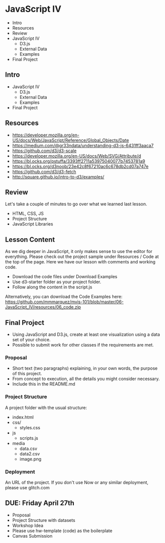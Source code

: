 # JavaScript IV

* Intro
* Resources
* Review
* JavaScript IV
  * D3.js
  * External Data
  * Examples
* Final Project

## Intro

* JavaScript IV
  * D3.js
  * External Data
  * Examples
* Final Project

## Resources

* https://developer.mozilla.org/en-US/docs/Web/JavaScript/Reference/Global_Objects/Date
* https://medium.com/@gr33ndata/understanding-d3-js-6431ff3aaca7
* https://github.com/d3/d3-scale
* https://developer.mozilla.org/en-US/docs/Web/SVG/Attribute/d
* https://bl.ocks.org/pstuffa/3393ff2711a53975040077b7453781a9
* https://bl.ocks.org/d3noob/23e42c8f67210ac6c678db2cd07a747e
* https://github.com/d3/d3-fetch
* http://square.github.io/intro-to-d3/examples/

## Review

Let's take a couple of minutes to go over what we learned last lesson.

* HTML, CSS, JS
* Project Structure
* JavaScript Libraries

## Lesson Content

As we dig deeper in JavaScript, it only makes sense to use the editor for everything. Please check out the project sample under Resources / Code at the top of the page. Here we have our lesson with comments and working code.

* Download the code files under Download Examples
* Use d3-starter folder as your project folder.
* Follow along the content in the script.js

Alternatively, you can download the Code Examples here:
https://github.com/mmmarquez/mvis-101/blob/master/06-JavaScript_IV/resources/06_code.zip

## Final Project

* Using JavaScript and D3.js, create at least one visualization using a data set of your choice.
* Possible to submit work for other classes if the requirements are met.

### Proposal

* Short text (two paragraphs) explaining, in your own words, the purpose of this project.
* From concept to execution, all the details you might consider necessary.
* Include this in the README.md

### Project Structure

A project folder with the usual structure:

* index.html
* css/
  * styles.css
* js
  * scripts.js
* media
  * data.csv
  * data2.csv
  * image.png

### Deployment

An URL of the project.
If you don't use Now or any similar deployment, please use glitch.com

## DUE: Friday April 27th

* Proposal
* Project Structure with datasets
* Workshop Idea
* Please use hw-template (code) as the boilerplate
* Canvas Submission
